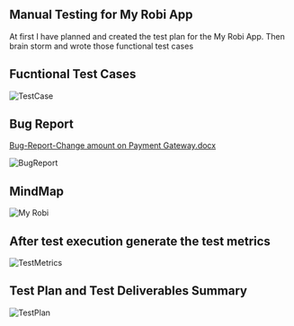 
## Manual Testing for My Robi App

At first I have planned and created the test plan for the My Robi App.
Then brain storm and wrote those functional test cases
## Fucntional Test Cases

![TestCase](https://user-images.githubusercontent.com/44100836/225027829-944f7583-8712-4b2a-b4a9-35a3ac2052b9.png)



## Bug Report 
[Bug-Report-Change amount on Payment Gateway.docx](https://github.com/Mehedy360/MyRobiApp-Manual-Testing/files/10969604/Bug-Report-Change.amount.on.Payment.Gateway.docx)

![BugReport](https://user-images.githubusercontent.com/44100836/225029435-62f3070c-386a-4ae1-bcf4-39b65ae0050e.png)


## MindMap
![My Robi](https://user-images.githubusercontent.com/44100836/225029110-379c69de-4f85-41c8-bbbc-7a37d88f7e95.png)


## After test execution generate the test metrics 
![TestMetrics](https://user-images.githubusercontent.com/44100836/225031379-73148ae5-ec6f-495c-af67-dab8846c0e8f.png)

## Test Plan and Test Deliverables Summary
![TestPlan](https://user-images.githubusercontent.com/44100836/225031930-ccd253b3-86b3-4657-aaaf-8476c9f823af.png)


